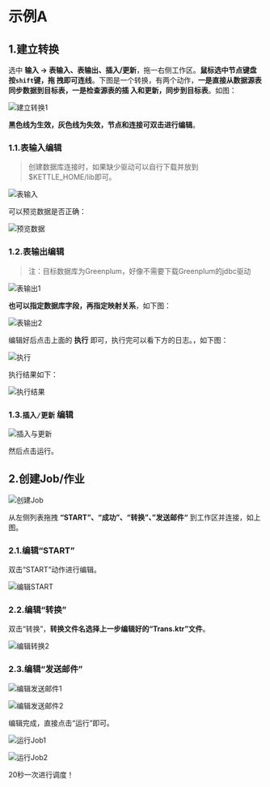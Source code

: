 示例A
================================================================================
## 1.建立转换
选中 **输入 -> 表输入、表输出、插入/更新**，拖一右侧工作区。**鼠标选中节点键盘按`shift`键，拖
拽即可连线**。下图是一个转换，有两个动作，**一是直接从数据源表同步数据到目标表，一是检查源表的插
入和更新，同步到目标表**。如图：

![建立转换1](img/7.png)

**黑色线为生效，灰色线为失效，节点和连接可双击进行编辑**。

### 1.1.表输入编辑
> 创建数据库连接时，如果缺少驱动可以自行下载并放到$KETTLE_HOME/lib即可。

![表输入](img/8.png)

可以预览数据是否正确：

![预览数据](img/9.png)

### 1.2.表输出编辑
> 注：目标数据库为Greenplum，好像不需要下载Greenplum的jdbc驱动

![表输出1](img/10.png)

**也可以指定数据库字段，再指定映射关系**，如下图：

![表输出2](img/11.png)

编辑好后点击上面的 **执行** 即可，执行完可以看下方的日志。，如下图：

![执行](img/12.png)

执行结果如下：

![执行结果](img/13.png)

### 1.3.`插入/更新` 编辑

![插入与更新](img/14.png)

然后点击运行。

## 2.创建Job/作业

![创建Job](img/15.png)

从左侧列表拖拽 **“START”、“成功”、“转换”、”发送邮件“** 到工作区并连接，如上图。

### 2.1.编辑“START”
双击“START”动作进行编辑。

![编辑START](img/16.png)

### 2.2.编辑“转换”
双击“转换”，**转换文件名选择上一步编辑好的“Trans.ktr”文件**。

![编辑转换2](img/17.png)

### 2.3.编辑“发送邮件”

![编辑发送邮件1](img/18.png)

![编辑发送邮件2](img/19.png)

编辑完成，直接点击“运行”即可。

![运行Job1](img/20.png)

![运行Job2](img/21.png)

20秒一次进行调度！
